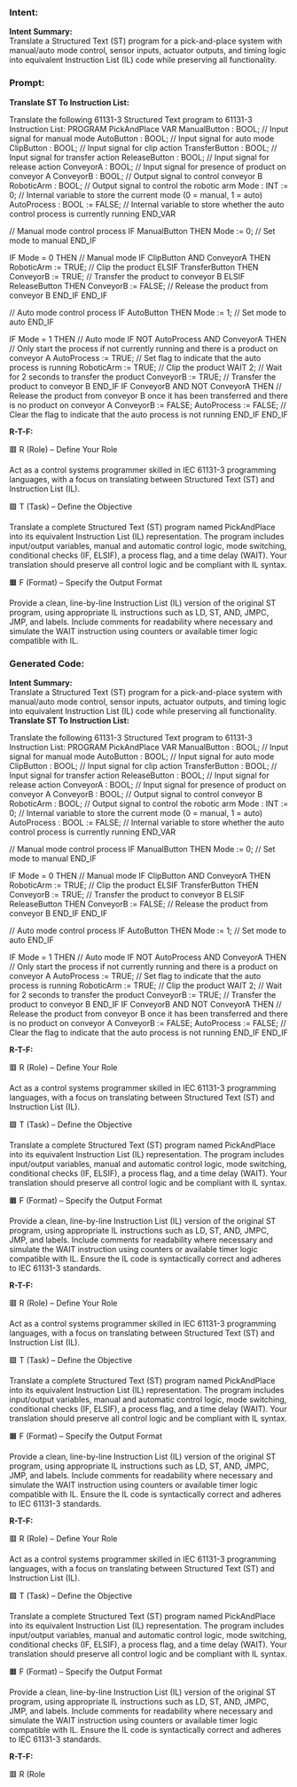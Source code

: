 ### Intent:
**Intent Summary:**  
Translate a Structured Text (ST) program for a pick-and-place system with manual/auto mode control, sensor inputs, actuator outputs, and timing logic into equivalent Instruction List (IL) code while preserving all functionality.

### Prompt:
**Translate ST To Instruction List:**

Translate the following 61131-3 Structured Text program to 61131-3 Instruction List: PROGRAM PickAndPlace VAR ManualButton : BOOL; // Input signal for manual mode AutoButton : BOOL; // Input signal for auto mode ClipButton : BOOL; // Input signal for clip action TransferButton : BOOL; // Input signal for transfer action ReleaseButton : BOOL; // Input signal for release action ConveyorA : BOOL; // Input signal for presence of product on conveyor A ConveyorB : BOOL; // Output signal to control conveyor B RoboticArm : BOOL; // Output signal to control the robotic arm Mode : INT := 0; // Internal variable to store the current mode (0 = manual, 1 = auto) AutoProcess : BOOL := FALSE; // Internal variable to store whether the auto control process is currently running END_VAR

// Manual mode control process IF ManualButton THEN Mode := 0; // Set mode to manual END_IF

IF Mode = 0 THEN // Manual mode IF ClipButton AND ConveyorA THEN RoboticArm := TRUE; // Clip the product ELSIF TransferButton THEN ConveyorB := TRUE; // Transfer the product to conveyor B ELSIF ReleaseButton THEN ConveyorB := FALSE; // Release the product from conveyor B END_IF END_IF

// Auto mode control process IF AutoButton THEN Mode := 1; // Set mode to auto END_IF

IF Mode = 1 THEN // Auto mode IF NOT AutoProcess AND ConveyorA THEN // Only start the process if not currently running and there is a product on conveyor A AutoProcess := TRUE; // Set flag to indicate that the auto process is running RoboticArm := TRUE; // Clip the product WAIT 2; // Wait for 2 seconds to transfer the product ConveyorB := TRUE; // Transfer the product to conveyor B END_IF IF ConveyorB AND NOT ConveyorA THEN // Release the product from conveyor B once it has been transferred and there is no product on conveyor A ConveyorB := FALSE; AutoProcess := FALSE; // Clear the flag to indicate that the auto process is not running END_IF END_IF


**R-T-F:**

🟥 R (Role) – Define Your Role

Act as a control systems programmer skilled in IEC 61131-3 programming languages, with a focus on translating between Structured Text (ST) and Instruction List (IL).

🟩 T (Task) – Define the Objective

Translate a complete Structured Text (ST) program named PickAndPlace into its equivalent Instruction List (IL) representation. The program includes input/output variables, manual and automatic control logic, mode switching, conditional checks (IF, ELSIF), a process flag, and a time delay (WAIT). Your translation should preserve all control logic and be compliant with IL syntax.

🟧 F (Format) – Specify the Output Format

Provide a clean, line-by-line Instruction List (IL) version of the original ST program, using appropriate IL instructions such as LD, ST, AND, JMPC, JMP, and labels. Include comments for readability where necessary and simulate the WAIT instruction using counters or available timer logic compatible with IL.

### Generated Code:
**Intent Summary:**  
Translate a Structured Text (ST) program for a pick-and-place system with manual/auto mode control, sensor inputs, actuator outputs, and timing logic into equivalent Instruction List (IL) code while preserving all functionality.
**Translate ST To Instruction List:**

Translate the following 61131-3 Structured Text program to 61131-3 Instruction List: PROGRAM PickAndPlace VAR ManualButton : BOOL; // Input signal for manual mode AutoButton : BOOL; // Input signal for auto mode ClipButton : BOOL; // Input signal for clip action TransferButton : BOOL; // Input signal for transfer action ReleaseButton : BOOL; // Input signal for release action ConveyorA : BOOL; // Input signal for presence of product on conveyor A ConveyorB : BOOL; // Output signal to control conveyor B RoboticArm : BOOL; // Output signal to control the robotic arm Mode : INT := 0; // Internal variable to store the current mode (0 = manual, 1 = auto) AutoProcess : BOOL := FALSE; // Internal variable to store whether the auto control process is currently running END_VAR

// Manual mode control process IF ManualButton THEN Mode := 0; // Set mode to manual END_IF

IF Mode = 0 THEN // Manual mode IF ClipButton AND ConveyorA THEN RoboticArm := TRUE; // Clip the product ELSIF TransferButton THEN ConveyorB := TRUE; // Transfer the product to conveyor B ELSIF ReleaseButton THEN ConveyorB := FALSE; // Release the product from conveyor B END_IF END_IF

// Auto mode control process IF AutoButton THEN Mode := 1; // Set mode to auto END_IF

IF Mode = 1 THEN // Auto mode IF NOT AutoProcess AND ConveyorA THEN // Only start the process if not currently running and there is a product on conveyor A AutoProcess := TRUE; // Set flag to indicate that the auto process is running RoboticArm := TRUE; // Clip the product WAIT 2; // Wait for 2 seconds to transfer the product ConveyorB := TRUE; // Transfer the product to conveyor B END_IF IF ConveyorB AND NOT ConveyorA THEN // Release the product from conveyor B once it has been transferred and there is no product on conveyor A ConveyorB := FALSE; AutoProcess := FALSE; // Clear the flag to indicate that the auto process is not running END_IF END_IF


**R-T-F:**

🟥 R (Role) – Define Your Role

Act as a control systems programmer skilled in IEC 61131-3 programming languages, with a focus on translating between Structured Text (ST) and Instruction List (IL).

🟩 T (Task) – Define the Objective

Translate a complete Structured Text (ST) program named PickAndPlace into its equivalent Instruction List (IL) representation. The program includes input/output variables, manual and automatic control logic, mode switching, conditional checks (IF, ELSIF), a process flag, and a time delay (WAIT). Your translation should preserve all control logic and be compliant with IL syntax.

🟧 F (Format) – Specify the Output Format

Provide a clean, line-by-line Instruction List (IL) version of the original ST program, using appropriate IL instructions such as LD, ST, AND, JMPC, JMP, and labels. Include comments for readability where necessary and simulate the WAIT instruction using counters or available timer logic compatible with IL. Ensure the IL code is syntactically correct and adheres to IEC 61131-3 standards.

**R-T-F:**

🟥 R (Role) – Define Your Role

Act as a control systems programmer skilled in IEC 61131-3 programming languages, with a focus on translating between Structured Text (ST) and Instruction List (IL).

🟩 T (Task) – Define the Objective

Translate a complete Structured Text (ST) program named PickAndPlace into its equivalent Instruction List (IL) representation. The program includes input/output variables, manual and automatic control logic, mode switching, conditional checks (IF, ELSIF), a process flag, and a time delay (WAIT). Your translation should preserve all control logic and be compliant with IL syntax.

🟧 F (Format) – Specify the Output Format

Provide a clean, line-by-line Instruction List (IL) version of the original ST program, using appropriate IL instructions such as LD, ST, AND, JMPC, JMP, and labels. Include comments for readability where necessary and simulate the WAIT instruction using counters or available timer logic compatible with IL. Ensure the IL code is syntactically correct and adheres to IEC 61131-3 standards.

**R-T-F:**

🟥 R (Role) – Define Your Role

Act as a control systems programmer skilled in IEC 61131-3 programming languages, with a focus on translating between Structured Text (ST) and Instruction List (IL).

🟩 T (Task) – Define the Objective

Translate a complete Structured Text (ST) program named PickAndPlace into its equivalent Instruction List (IL) representation. The program includes input/output variables, manual and automatic control logic, mode switching, conditional checks (IF, ELSIF), a process flag, and a time delay (WAIT). Your translation should preserve all control logic and be compliant with IL syntax.

🟧 F (Format) – Specify the Output Format

Provide a clean, line-by-line Instruction List (IL) version of the original ST program, using appropriate IL instructions such as LD, ST, AND, JMPC, JMP, and labels. Include comments for readability where necessary and simulate the WAIT instruction using counters or available timer logic compatible with IL. Ensure the IL code is syntactically correct and adheres to IEC 61131-3 standards.

**R-T-F:**

🟥 R (Role
